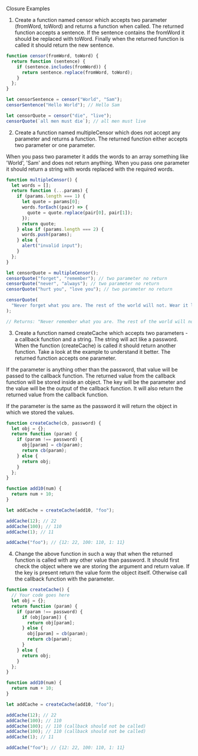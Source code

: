Closure Examples

1. Create a function named censor which accepts two parameter (fromWord, toWord) and returns a function when called.
   The returned function accepts a sentence. If the sentence contains the fromWord it should be replaced with toWord. Finally when the returned function is called it should return the new sentence.

```js
function censor(fromWord, toWord) {
  return function (sentence) {
    if (sentence.includes(fromWord)) {
      return sentence.replace(fromWord, toWord);
    }
  };
}

let censorSentence = censor("World", "Sam");
censorSentence("Hello World"); // Hello Sam

let censorQuote = censor("die", "live");
censorQuote(`all men must die`); // all men must live
```

2. Create a function named multipleCensor which does not accept any parameter and returns a function.
   The returned function either accepts two parameter or one parameter.

When you pass two parameter it adds the words to an array something like 'World', 'Sam' and does not return anything.
When you pass one parameter it should return a string with words replaced with the required words.

```js
function multipleCensor() {
  let words = [];
  return function (...params) {
    if (params.length === 1) {
      let quote = params[0];
      words.forEach((pair) => {
        quote = quote.replace(pair[0], pair[1]);
      });
      return quote;
    } else if (params.length === 2) {
      words.push(params);
    } else {
      alert("invalid input");
    }
  };
}

let censorQuote = multipleCensor();
censorQuote("forget", "remember"); // two parameter no return
censorQuote("never", "always"); // two parameter no return
censorQuote("hurt you", "love you"); // two parameter no return

censorQuote(
  "Never forget what you are. The rest of the world will not. Wear it like armor, and it can never be used to hurt you."
);

// Returns: "Never remember what you are. The rest of the world will not. Wear it like armor, and it can always be used to love you."
```

3. Create a function named createCache which accepts two parameters - a callback function and a string. The string will act like a password. When the function (createCache) is called it should return another function. Take a look at the example to understand it better.
   The returned function accepts one parameter.

If the parameter is anything other than the password, that value will be passed to the callback function. The returned value from the callback function will be stored inside an object. The key will be the parameter and the value will be the output of the callback function. It will also return the returned value from the callback function.

If the parameter is the same as the password it will return the object in which we stored the values.

```js
function createCache(cb, password) {
  let obj = {};
  return function (param) {
    if (param !== password) {
      obj[param] = cb(param);
      return cb(param);
    } else {
      return obj;
    }
  };
}

function add10(num) {
  return num + 10;
}

let addCache = createCache(add10, "foo");

addCache(12); // 22
addCache(100); // 110
addCache(1); // 11

addCache("foo"); // {12: 22, 100: 110, 1: 11}
```

4. Change the above function in such a way that when the returned function is called with any other value than password. It should first check the object where we are storing the argument and return value. If the key is present return the value form the object itself. Otherwise call the callback function with the parameter.

```js
function createCache() {
  // Your code goes here
  let obj = {};
  return function (param) {
    if (param !== password) {
      if (obj[param]) {
        return obj[param];
      } else {
        obj[param] = cb(param);
        return cb(param);
      }
    } else {
      return obj;
    }
  };
}

function add10(num) {
  return num + 10;
}

let addCache = createCache(add10, "foo");

addCache(12); // 22
addCache(100); // 110
addCache(100); // 110 (callback should not be called)
addCache(100); // 110 (callback should not be called)
addCache(1); // 11

addCache("foo"); // {12: 22, 100: 110, 1: 11}
```
